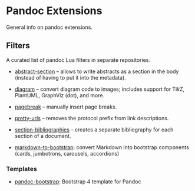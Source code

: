# Pandoc Extensions

General info on pandoc extensions.

Filters
-------

A curated list of pandoc Lua filters in separate repositories.

- [abstract-section] – allows to write abstracts as a section in
  the body (instead of having to put it into the metadata).

- [diagram] – convert diagram code to images; includes support for
  Ti*k*Z, PlantUML, GraphViz (dot), and more.

- [pagebreak] – manually insert page breaks.

- [pretty-urls] – removes the protocol prefix from link
  descriptions.

- [section-bibliographies][section-bibs] – creates a separate
  bibliography for each section of a document.

- [markdown-to-bootstrap][]: convert Markdown into bootstrap
  components (cards, jumbotrons, carousels, accordions)


[abstract-section]: https://github.com/pandoc-ext/abstract-section
[diagram]: https://github.com/pandoc-ext/diagram
[pagebreak]: https://github.com/pandoc-ext/pagebreak
[pretty-urls]: https://github.com/pandoc-ext/pretty-url
[section-bibs]: https://github.com/pandoc-ext/section-bibliographies
[markdown-to-bootstrap]: https://github.com/fxpar/markdown-to-bootstrap-pandoc-lua-filter

### Templates

- [pandoc-bootstrap]: Bootstrap 4 template for Pandoc

[pandoc-bootstrap]: https://github.com/ashki23/pandoc-bootstrap
